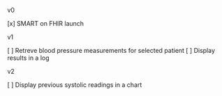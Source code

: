 v0

[x] SMART on FHIR launch

v1

[ ] Retreve blood pressure measurements for selected patient
[ ] Display results in a log

v2

[ ]  Display previous systolic readings in a chart 
